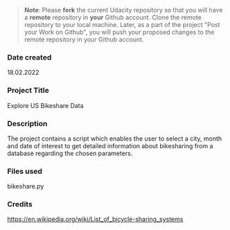 >**Note**: Please **fork** the current Udacity repository so that you will have a **remote** repository in **your** Github account. Clone the remote repository to your local machine. Later, as a part of the project "Post your Work on Github", you will push your proposed changes to the remote repository in your Github account.

### Date created
18.02.2022

### Project Title
Explore US Bikeshare Data

### Description
The project contains a script which enables the user to select a city, month and date of interest to get detailed information about bikesharing from a database regarding the chosen parameters.

### Files used
bikeshare.py

### Credits
https://en.wikipedia.org/wiki/List_of_bicycle-sharing_systems
